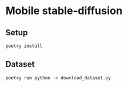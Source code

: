 # Mobile stable-diffusion

## Setup

```bash
poetry install
```

## Dataset

```bash
poetry run python -m download_dataset.py
```

